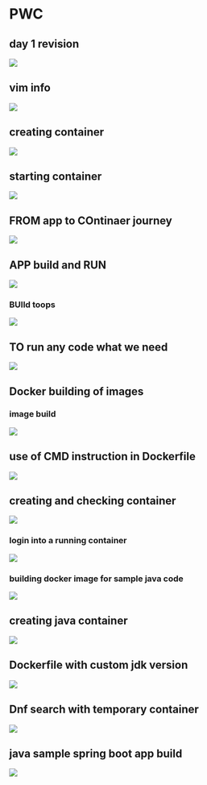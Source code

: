 # PWC

## day 1 revision 

<img src="day1rev.png">

## vim info 

<img src="vim.png">

## creating container 

<img src="create.png">

## starting container 

<img src="start.png">

## FROM app to COntinaer journey 

<img src="app2cont.png">

## APP build and RUN 

<img src="appbr.png">

### BUIld toops 

<img src="build.png">

## TO run any code what we need 

<img src="need.png">

## Docker building of images 

### image build 

<img src="shellb.png">

## use of CMD instruction in Dockerfile 

<img src="cmdd.png">

## creating and checking container

<img src="ck.png">

### login into a running container 

<img src="exec.png">

### building docker image for  sample java code

<img src="java.png">

## creating java container 

<img src="javac.png">

## Dockerfile with custom jdk version 

<img src="jdkc.png">



## Dnf search with temporary container 

<img src="tmp.png">

## java sample spring boot app build 

<img src="spring.png">


